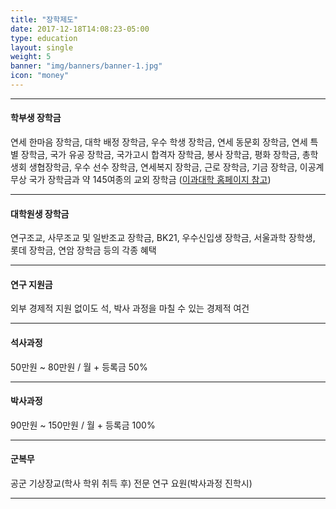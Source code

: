 ```yaml
---
title: "장학제도"
date: 2017-12-18T14:08:23-05:00
type: education
layout: single
weight: 5
banner: "img/banners/banner-1.jpg"
icon: "money"
---
```


_ _ _

#### 학부생 장학금

연세 한마음 장학금, 대학 배정 장학금, 우수 학생 장학금, 연세 동문회 장학금, 연세 특별 장학금, 국가 유공 장학금, 국가고시 합격자 장학금, 봉사 장학금, 평화 장학금, 총학생회 생협장학금, 우수 선수 장학금, 연세복지 장학금, 근로 장학금, 기금 장학금, 이공계 무상 국가 장학금과 약 145여종의 교외 장학금
([이과대학 홈페이지 참고](http://science.yonsei.ac.kr/))
_ _ _


#### 대학원생 장학금

연구조교, 사무조교 및 일반조교 장학금, BK21, 우수신입생 장학금, 서울과학 장학생, 롯데 장학금, 연암 장학금 등의 각종 혜택

_ _ _


#### 연구 지원금

외부 경제적 지원 없이도 석, 박사 과정을 마칠 수 있는 경제적 여건

_ _ _

#### 석사과정

50만원 ~ 80만원 / 월 + 등록금 50%

_ _ _


#### 박사과정

90만원 ~ 150만원 / 월 + 등록금 100%

_ _ _

#### 군복무

공군 기상장교(학사 학위 취득 후)
전문 연구 요원(박사과정 진학시)

_ _ _

<br>
